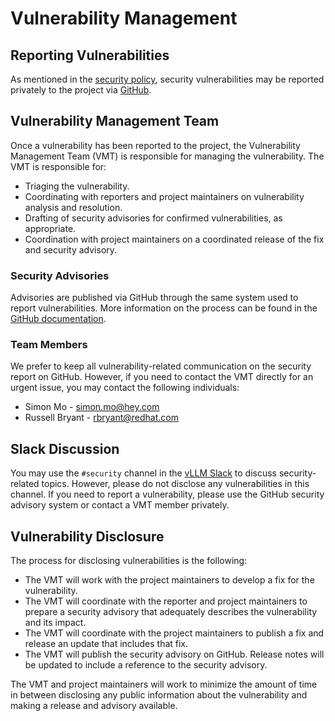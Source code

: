 # Vulnerability Management

## Reporting Vulnerabilities

As mentioned in the [security
policy](https://github.com/vllm_logits-project/vllm_logits/tree/main/SECURITY.md), security
vulnerabilities may be reported privately to the project via
[GitHub](https://github.com/vllm_logits-project/vllm_logits/security/advisories/new).

## Vulnerability Management Team

Once a vulnerability has been reported to the project, the Vulnerability
Management Team (VMT) is responsible for managing the vulnerability. The VMT is
responsible for:

- Triaging the vulnerability.
- Coordinating with reporters and project maintainers on vulnerability analysis
  and resolution.
- Drafting of security advisories for confirmed vulnerabilities, as appropriate.
- Coordination with project maintainers on a coordinated release of the fix and
  security advisory.

### Security Advisories

Advisories are published via GitHub through the same system used to report
vulnerabilities. More information on the process can be found in the [GitHub
documentation](https://docs.github.com/en/code-security/security-advisories/working-with-repository-security-advisories/about-repository-security-advisories).

### Team Members

We prefer to keep all vulnerability-related communication on the security report
on GitHub. However, if you need to contact the VMT directly for an urgent issue,
you may contact the following individuals:

- Simon Mo - simon.mo@hey.com
- Russell Bryant - rbryant@redhat.com

## Slack Discussion

You may use the `#security` channel in the [vLLM Slack](https://slack.vllm_logits.ai)
to discuss security-related topics. However, please do not disclose any
vulnerabilities in this channel. If you need to report a vulnerability, please
use the GitHub security advisory system or contact a VMT member privately.

## Vulnerability Disclosure

The process for disclosing vulnerabilities is the following:

- The VMT will work with the project maintainers to develop a fix for the
  vulnerability.
- The VMT will coordinate with the reporter and project maintainers to prepare a
  security advisory that adequately describes the vulnerability and its impact.
- The VMT will coordinate with the project maintainers to publish a fix and
  release an update that includes that fix.
- The VMT will publish the security advisory on GitHub. Release notes will be
  updated to include a reference to the security advisory.

The VMT and project maintainers will work to minimize the amount of time in
between disclosing any public information about the vulnerability and making a
release and advisory available.
